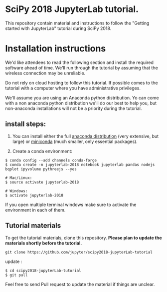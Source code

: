 # SciPy 2018 JupyterLab tutorial. 

This repository contain material and instructions to follow the "Getting started with JupyterLab" tutorial during SciPy 2018.

# Installation instructions

We'd like attendees to read the following section and install the required
software ahead of time. We'll run through the tutorial by assuming that the
wireless connection may be unreliable.

Do not rely on cloud hosting to follow this tutorial. If possible comes to the
tutorial with a computer where you have administrative privileges.

We'll assume you are using an Anaconda python distribution. Yo can come with a
non anaconda python distribution we'll do our best to help you, but
non-anaconda installations will not be a priority during the tutorial. 

## install steps:

1. You can install either the full [anaconda distribution](https://www.continuum.io/downloads) (very extensive, but large) or [miniconda](https://conda.io/miniconda.html) (much smaller, only essential packages).

2. Create a conda environment:

```
$ conda config --add channels conda-forge
$ conda create -n jupyterlab-2018 notebook jupyterlab pandas nodejs bqplot ipyvolume pythreejs --yes

# Mac/Linux:
$ source activate jupyterlab-2018

# Windows:
$ activate jupyterlab-2018

```

If you open multiple terminal windows make sure to activate the environment in each of them.


## Tutorial materials

To get the tutorial materials, clone this repository. **Please plan to update the materials shortly before the tutorial.**

```
git clone https://github.com/jupyter/scipy2018-jupyterLab-tutorial
```

update :
```
$ cd scipy2018-jupyterLab-tutorial
$ git pull
```

Feel free to send Pull request to update the material if things are unclear.




